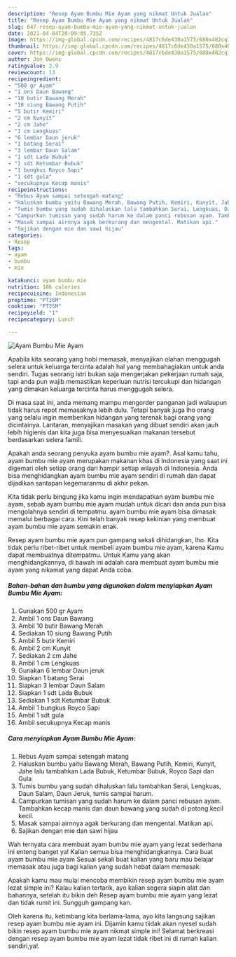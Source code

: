 ```yaml
---
description: "Resep Ayam Bumbu Mie Ayam yang nikmat Untuk Jualan"
title: "Resep Ayam Bumbu Mie Ayam yang nikmat Untuk Jualan"
slug: 647-resep-ayam-bumbu-mie-ayam-yang-nikmat-untuk-jualan
date: 2021-04-04T20:09:05.735Z
image: https://img-global.cpcdn.com/recipes/4817c6de430a1575/680x482cq70/ayam-bumbu-mie-ayam-foto-resep-utama.jpg
thumbnail: https://img-global.cpcdn.com/recipes/4817c6de430a1575/680x482cq70/ayam-bumbu-mie-ayam-foto-resep-utama.jpg
cover: https://img-global.cpcdn.com/recipes/4817c6de430a1575/680x482cq70/ayam-bumbu-mie-ayam-foto-resep-utama.jpg
author: Jon Owens
ratingvalue: 3.9
reviewcount: 13
recipeingredient:
- "500 gr Ayam"
- "1 ons Daun Bawang"
- "10 butir Bawang Merah"
- "10 siung Bawang Putih"
- "5 butir Kemiri"
- "2 cm Kunyit"
- "2 cm Jahe"
- "1 cm Lengkuas"
- "6 lembar Daun jeruk"
- "1 batang Serai"
- "3 lembar Daun Salam"
- "1 sdt Lada Bubuk"
- "1 sdt Ketumbar Bubuk"
- "1 bungkus Royco Sapi"
- "1 sdt gula"
- "secukupnya Kecap manis"
recipeinstructions:
- "Rebus Ayam sampai setengah matang"
- "Haluskan bumbu yaitu Bawang Merah, Bawang Putih, Kemiri, Kunyit, Jahe lalu tambahkan Lada Bubuk, Ketumbar Bubuk, Royco Sapi dan Gula"
- "Tumis bumbu yang sudah dihaluskan lalu tambahkan Serai, Lengkuas, Daun Salam, Daun Jeruk, tumis sampai harum."
- "Campurkan tumisan yang sudah harum ke dalam panci rebusan ayam. Tambahkan kecap manis dan daun bawang yang sudah di potong kecil kecil."
- "Masak sampai airnnya agak berkurang dan mengental. Matikan api."
- "Sajikan dengan mie dan sawi hijau"
categories:
- Resep
tags:
- ayam
- bumbu
- mie

katakunci: ayam bumbu mie 
nutrition: 106 calories
recipecuisine: Indonesian
preptime: "PT26M"
cooktime: "PT35M"
recipeyield: "1"
recipecategory: Lunch

---
```



![Ayam Bumbu Mie Ayam](https://img-global.cpcdn.com/recipes/4817c6de430a1575/680x482cq70/ayam-bumbu-mie-ayam-foto-resep-utama.jpg)

Apabila kita seorang yang hobi memasak, menyajikan olahan menggugah selera untuk keluarga tercinta adalah hal yang membahagiakan untuk anda sendiri. Tugas seorang istri bukan saja mengerjakan pekerjaan rumah saja, tapi anda pun wajib memastikan keperluan nutrisi tercukupi dan hidangan yang dimakan keluarga tercinta harus menggugah selera.

Di masa  saat ini, anda memang mampu mengorder panganan jadi walaupun tidak harus repot memasaknya lebih dulu. Tetapi banyak juga lho orang yang selalu ingin memberikan hidangan yang terenak bagi orang yang dicintainya. Lantaran, menyajikan masakan yang dibuat sendiri akan jauh lebih higienis dan kita juga bisa menyesuaikan makanan tersebut berdasarkan selera famili. 



Apakah anda seorang penyuka ayam bumbu mie ayam?. Asal kamu tahu, ayam bumbu mie ayam merupakan makanan khas di Indonesia yang saat ini digemari oleh setiap orang dari hampir setiap wilayah di Indonesia. Anda bisa menghidangkan ayam bumbu mie ayam sendiri di rumah dan dapat dijadikan santapan kegemaranmu di akhir pekan.

Kita tidak perlu bingung jika kamu ingin mendapatkan ayam bumbu mie ayam, sebab ayam bumbu mie ayam mudah untuk dicari dan anda pun bisa mengolahnya sendiri di tempatmu. ayam bumbu mie ayam bisa dimasak memalui berbagai cara. Kini telah banyak resep kekinian yang membuat ayam bumbu mie ayam semakin enak.

Resep ayam bumbu mie ayam pun gampang sekali dihidangkan, lho. Kita tidak perlu ribet-ribet untuk membeli ayam bumbu mie ayam, karena Kamu dapat membuatnya ditempatmu. Untuk Kamu yang akan menghidangkannya, di bawah ini adalah cara membuat ayam bumbu mie ayam yang nikamat yang dapat Anda coba.

<!--inarticleads1-->

##### Bahan-bahan dan bumbu yang digunakan dalam menyiapkan Ayam Bumbu Mie Ayam:

1. Gunakan 500 gr Ayam
1. Ambil 1 ons Daun Bawang
1. Ambil 10 butir Bawang Merah
1. Sediakan 10 siung Bawang Putih
1. Ambil 5 butir Kemiri
1. Ambil 2 cm Kunyit
1. Sediakan 2 cm Jahe
1. Ambil 1 cm Lengkuas
1. Gunakan 6 lembar Daun jeruk
1. Siapkan 1 batang Serai
1. Siapkan 3 lembar Daun Salam
1. Siapkan 1 sdt Lada Bubuk
1. Sediakan 1 sdt Ketumbar Bubuk
1. Ambil 1 bungkus Royco Sapi
1. Ambil 1 sdt gula
1. Ambil secukupnya Kecap manis




<!--inarticleads2-->

##### Cara menyiapkan Ayam Bumbu Mie Ayam:

1. Rebus Ayam sampai setengah matang
1. Haluskan bumbu yaitu Bawang Merah, Bawang Putih, Kemiri, Kunyit, Jahe lalu tambahkan Lada Bubuk, Ketumbar Bubuk, Royco Sapi dan Gula
1. Tumis bumbu yang sudah dihaluskan lalu tambahkan Serai, Lengkuas, Daun Salam, Daun Jeruk, tumis sampai harum.
1. Campurkan tumisan yang sudah harum ke dalam panci rebusan ayam. Tambahkan kecap manis dan daun bawang yang sudah di potong kecil kecil.
1. Masak sampai airnnya agak berkurang dan mengental. Matikan api.
1. Sajikan dengan mie dan sawi hijau




Wah ternyata cara membuat ayam bumbu mie ayam yang lezat sederhana ini enteng banget ya! Kalian semua bisa menghidangkannya. Cara buat ayam bumbu mie ayam Sesuai sekali buat kalian yang baru mau belajar memasak atau juga bagi kalian yang sudah hebat dalam memasak.

Apakah kamu mau mulai mencoba membikin resep ayam bumbu mie ayam lezat simple ini? Kalau kalian tertarik, ayo kalian segera siapin alat dan bahannya, setelah itu bikin deh Resep ayam bumbu mie ayam yang lezat dan tidak rumit ini. Sungguh gampang kan. 

Oleh karena itu, ketimbang kita berlama-lama, ayo kita langsung sajikan resep ayam bumbu mie ayam ini. Dijamin kamu tiidak akan nyesel sudah bikin resep ayam bumbu mie ayam nikmat simple ini! Selamat berkreasi dengan resep ayam bumbu mie ayam lezat tidak ribet ini di rumah kalian sendiri,ya!.

